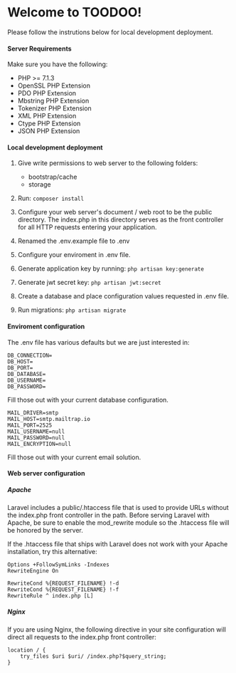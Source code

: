 # Welcome to TOODOO!

Please follow the instrutions below for local development deployment.

#### Server Requirements

Make sure you have the following:

- PHP >= 7.1.3
- OpenSSL PHP Extension
- PDO PHP Extension
- Mbstring PHP Extension
- Tokenizer PHP Extension
- XML PHP Extension
- Ctype PHP Extension
- JSON PHP Extension

#### Local development deployment

1. Give write permissions to web server to the following folders:
   * bootstrap/cache
   * storage
   
2. Run: `composer install`
3. Configure your web server's document / web root to be the public directory. 
   The index.php in this directory serves as the front controller for all HTTP requests entering your application.
4. Renamed the .env.example file to .env
5. Configure your enviroment in .env file.
6. Generate application key by running: `php artisan key:generate`
7. Generate jwt secret key: `php artisan jwt:secret`
8. Create a database and place configuration values requested in .env file.
9. Run migrations: `php artisan migrate`

#### Enviroment configuration

The .env file has various defaults but we are just interested in:

```
DB_CONNECTION=
DB_HOST=
DB_PORT=
DB_DATABASE=
DB_USERNAME=
DB_PASSWORD=

```
Fill those out with your current database configuration.

```
MAIL_DRIVER=smtp
MAIL_HOST=smtp.mailtrap.io
MAIL_PORT=2525
MAIL_USERNAME=null
MAIL_PASSWORD=null
MAIL_ENCRYPTION=null
```
Fill those out with your current email solution.

#### Web server configuration

##### Apache

Laravel includes a public/.htaccess file that is used to provide URLs without the index.php front controller in the path. Before serving Laravel with Apache, be sure to enable the mod_rewrite module so the .htaccess file will be honored by the server.

If the .htaccess file that ships with Laravel does not work with your Apache installation, try this alternative:

```
Options +FollowSymLinks -Indexes
RewriteEngine On

RewriteCond %{REQUEST_FILENAME} !-d
RewriteCond %{REQUEST_FILENAME} !-f
RewriteRule ^ index.php [L]
```

##### Nginx
If you are using Nginx, the following directive in your site configuration will direct all requests to the index.php front controller:

```
location / {
    try_files $uri $uri/ /index.php?$query_string;
}
```